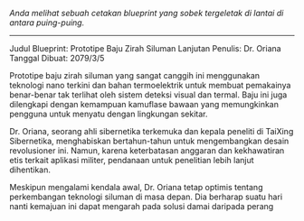 _Anda melihat sebuah cetakan blueprint yang sobek tergeletak di lantai di antara puing-puing._

---

Judul Blueprint: Prototipe Baju Zirah Siluman Lanjutan
Penulis: Dr. Oriana
Tanggal Dibuat: 2079/3/5

Prototipe baju zirah siluman yang sangat canggih ini menggunakan teknologi nano terkini dan bahan termoelektrik untuk membuat pemakainya benar-benar tak terlihat oleh sistem deteksi visual dan termal. Baju ini juga dilengkapi dengan kemampuan kamuflase bawaan yang memungkinkan pengguna untuk menyatu dengan lingkungan sekitar.

Dr. Oriana, seorang ahli sibernetika terkemuka dan kepala peneliti di TaiXing Sibernetika, menghabiskan bertahun-tahun untuk mengembangkan desain revolusioner ini. Namun, karena keterbatasan anggaran dan kekhawatiran etis terkait aplikasi militer, pendanaan untuk penelitian lebih lanjut dihentikan.

Meskipun mengalami kendala awal, Dr. Oriana tetap optimis tentang perkembangan teknologi siluman di masa depan. Dia berharap suatu hari nanti kemajuan ini dapat mengarah pada solusi damai daripada perang
